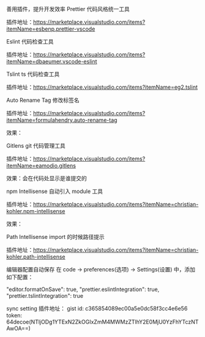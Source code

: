善用插件，提升开发效率
Prettier
代码风格统一工具

插件地址：https://marketplace.visualstudio.com/items?itemName=esbenp.prettier-vscode



Eslint
代码检查工具

插件地址：https://marketplace.visualstudio.com/items?itemName=dbaeumer.vscode-eslint



Tslint
ts 代码检查工具

插件地址：https://marketplace.visualstudio.com/items?itemName=eg2.tslint



Auto Rename Tag
修改标签名

插件地址：https://marketplace.visualstudio.com/items?itemName=formulahendry.auto-rename-tag

效果：





Gitlens
git 代码管理工具

插件地址：https://marketplace.visualstudio.com/items?itemName=eamodio.gitlens

效果：会在代码处显示是谁提交的







npm Intellisense
自动引入 module 工具

插件地址：https://marketplace.visualstudio.com/items?itemName=christian-kohler.npm-intellisense

效果：





Path Intellisense
import 的时候路径提示

插件地址：https://marketplace.visualstudio.com/items?itemName=christian-kohler.path-intellisense



编辑器配置自动保存
在 code -> preferences(选项) -> Settings(设置) 中，添加如下配置：

"editor.formatOnSave": true,
  "prettier.eslintIntegration": true,
  "prettier.tslintIntegration": true


sync setting
插件地址：
gist id: c365854089ec00a5e0dc58f3cc4e6e56
token: 64decoe(NTljODg1YTExN2ZkOGIxZmM4MWMzZTlhY2E0MjU0YzFhYTczNTAwOA==)




